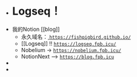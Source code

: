 - # Logseq！
- 我的Notion [[blog]]
	- 永久域名：[ `https://fishpigbird.github.io/`](https://fishpigbird.github.io/)
	- [[Logseq]]  !! [ `https://logseq.fpb.icu/`](https://logseq.fpb.icu/)
	- Nobelium → [`https://nobelium.fpb.icu/`](https://nobelium.fpb.icu/)
	- NotionNext --> [ `https://blog.fpb.icu`](https://blog.fpb.icu/)
-
-